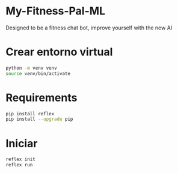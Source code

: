 # My-Fitness-Pal-ML
Designed to be a fitness chat bot, improve yourself with the new AI

# Crear entorno virtual
```bash
python -m venv venv
source venv/bin/activate
```
# Requirements
```bash
pip install reflex
pip install --upgrade pip
```
# Iniciar
```bash
reflex init
reflex run
```
